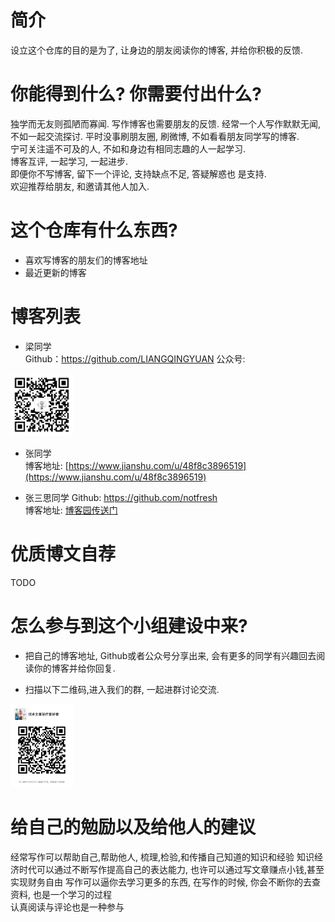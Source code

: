 # 简介
设立这个仓库的目的是为了, 让身边的朋友阅读你的博客, 并给你积极的反馈.  

# 你能得到什么? 你需要付出什么?  
独学而无友则孤陋而寡闻. 写作博客也需要朋友的反馈. 
经常一个人写作默默无闻, 不如一起交流探讨. 平时没事刷朋友圈, 刷微博, 不如看看朋友同学写的博客.  
宁可关注遥不可及的人, 不如和身边有相同志趣的人一起学习.   
博客互评, 一起学习, 一起进步.   
即便你不写博客, 留下一个评论, 支持缺点不足, 答疑解惑也 是支持.    
欢迎推荐给朋友, 和邀请其他人加入.   
 

# 这个仓库有什么东西?  
- 喜欢写博客的朋友们的博客地址 
- 最近更新的博客 

# 博客列表
- 梁同学  
Github：https://github.com/LIANGQINGYUAN
公众号: 
<div style="align:center;"><img src="images/liang-wechat-public.jpg" width="100px"/> </div>

- 张同学  
博客地址: [https://www.jianshu.com/u/48f8c3896519](https://www.jianshu.com/u/48f8c3896519)

- 张三思同学
Github: https://github.com/notfresh  
博客地址: [博客园传送门](https://cnblogs.com/notfresh)  


# 优质博文自荐 
TODO   

# 怎么参与到这个小组建设中来?  
- 把自己的博客地址, Github或者公众号分享出来, 会有更多的同学有兴趣回去阅读你的博客并给你回复.  

- 扫描以下二维码,进入我们的群, 一起进群讨论交流. 
<div style="align:center;"><img src="images/writers-wechat-group.jpeg" width="100px"/> </div>

# 给自己的勉励以及给他人的建议
经常写作可以帮助自己,帮助他人, 梳理,检验,和传播自己知道的知识和经验
知识经济时代可以通过不断写作提高自己的表达能力, 也许可以通过写文章赚点小钱,甚至实现财务自由
写作可以逼你去学习更多的东西, 在写作的时候, 你会不断你的去查资料, 也是一个学习的过程  
认真阅读与评论也是一种参与
